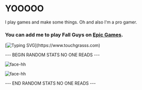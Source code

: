 <h1 align="left">YOOOOO</h1>

I play games and make some things. Oh and also I'm a pro gamer.

<h3 align="left">
  You can add me to play Fall Guys on <a href='https://store.epicgames.com/en-US/u/10cc31e3e85346a8a674ea7584e6ab84'>Epic Games</a>.
</h3>

[![Typing SVG](https://readme-typing-svg.herokuapp.com?size=30&lines=Click+here+to+touch+grass.)](https://www.touchgrasss.com)

--- BEGIN RANDOM STATS NO ONE READS ---

![face-hh](https://github-readme-stats.vercel.app/api?username=MKstarFromSwitch&show_icons=true&theme=tokyonight&hide=["issues"])

![face-hh](https://github-readme-stats.vercel.app/api/top-langs?username=MKstarFromSwitch&show_icons=true&theme=tokyonight&layout=compact)

--- END RANDOM STATS NO ONE READS ---
